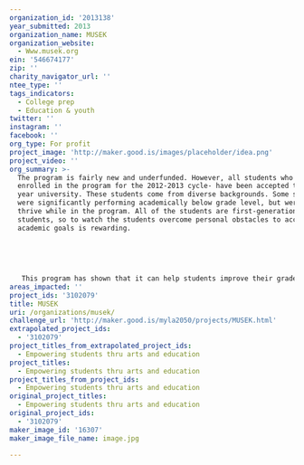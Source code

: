 ```yaml
---
organization_id: '2013138'
year_submitted: 2013
organization_name: MUSEK
organization_website:
  - Www.musek.org
ein: '546674177'
zip: ''
charity_navigator_url: ''
ntee_type: ''
tags_indicators:
  - College prep
  - Education & youth
twitter: ''
instagram: ''
facebook: ''
org_type: For profit
project_image: 'http://maker.good.is/images/placeholder/idea.png'
project_video: ''
org_summary: >-
  The program is fairly new and underfunded. However, all students who have been
  enrolled in the program for the 2012-2013 cycle- have been accepted to a 4
  year university. These students come from diverse backgrounds. Some students
  were significantly performing academically below grade level, but were able to
  thrive while in the program. All of the students are first-generation college
  students, so to watch the students overcome personal obstacles to accomplish
  academic goals is rewarding. 
   
   
   
   
   
   This program has shown that it can help students improve their grades by empowering with tools that inspire critical thinking, focus, and organization. Implementing this curriculum has definitely motivated my students to pursue higher education. Not only are they thinking about college but they now understand the skills they must develop to get into college and to succeed in college.
areas_impacted: ''
project_ids: '3102079'
title: MUSEK
uri: /organizations/musek/
challenge_url: 'http://maker.good.is/myla2050/projects/MUSEK.html'
extrapolated_project_ids:
  - '3102079'
project_titles_from_extrapolated_project_ids:
  - Empowering students thru arts and education
project_titles:
  - Empowering students thru arts and education
project_titles_from_project_ids:
  - Empowering students thru arts and education
original_project_titles:
  - Empowering students thru arts and education
original_project_ids:
  - '3102079'
maker_image_id: '16307'
maker_image_file_name: image.jpg

---
```

